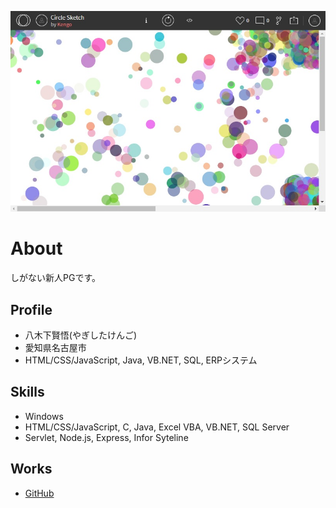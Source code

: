 ![profile](circle_sketch.jpg)

# About
しがない新人PGです。


## Profile
- 八木下賢悟(やぎしたけんご)
- 愛知県名古屋市
- HTML/CSS/JavaScript, Java, VB.NET, SQL, ERPシステム


## Skills
- Windows
- HTML/CSS/JavaScript, C, Java, Excel VBA, VB.NET, SQL Server
- Servlet, Node.js, Express, Infor Syteline


## Works
- [GitHub](https://github.com/KengoYagishita)
